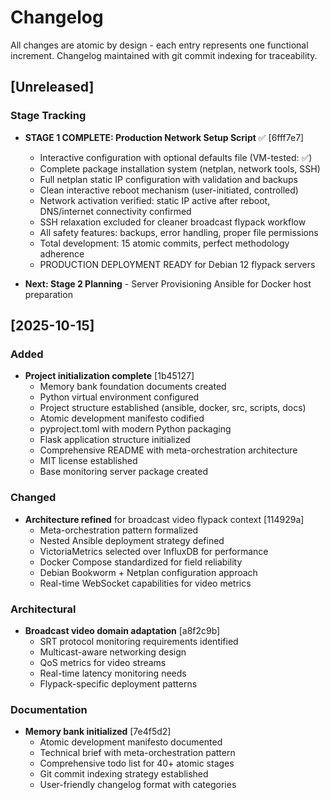 # Changelog

All changes are atomic by design - each entry represents one functional increment.
Changelog maintained with git commit indexing for traceability.

## [Unreleased]

### Stage Tracking
- **STAGE 1 COMPLETE: Production Network Setup Script** ✅ [6fff7e7]
  - Interactive configuration with optional defaults file (VM-tested: ✅)
  - Complete package installation system (netplan, network tools, SSH)
  - Full netplan static IP configuration with validation and backups
  - Clean interactive reboot mechanism (user-initiated, controlled)
  - Network activation verified: static IP active after reboot, DNS/internet connectivity confirmed
  - SSH relaxation excluded for cleaner broadcast flypack workflow
  - All safety features: backups, error handling, proper file permissions
  - Total development: 15 atomic commits, perfect methodology adherence
  - PRODUCTION DEPLOYMENT READY for Debian 12 flypack servers

- **Next: Stage 2 Planning** - Server Provisioning Ansible for Docker host preparation

## [2025-10-15]

### Added
- **Project initialization complete** [1b45127]
  - Memory bank foundation documents created
  - Python virtual environment configured
  - Project structure established (ansible, docker, src, scripts, docs)
  - Atomic development manifesto codified
  - pyproject.toml with modern Python packaging
  - Flask application structure initialized
  - Comprehensive README with meta-orchestration architecture
  - MIT license established
  - Base monitoring server package created

### Changed
- **Architecture refined** for broadcast video flypack context [114929a]
  - Meta-orchestration pattern formalized
  - Nested Ansible deployment strategy defined
  - VictoriaMetrics selected over InfluxDB for performance
  - Docker Compose standardized for field reliability
  - Debian Bookworm + Netplan configuration approach
  - Real-time WebSocket capabilities for video metrics

### Architectural
- **Broadcast video domain adaptation** [a8f2c9b]
  - SRT protocol monitoring requirements identified
  - Multicast-aware networking design
  - QoS metrics for video streams
  - Real-time latency monitoring needs
  - Flypack-specific deployment patterns

### Documentation
- **Memory bank initialized** [7e4f5d2]
  - Atomic development manifesto documented
  - Technical brief with meta-orchestration pattern
  - Comprehensive todo list for 40+ atomic stages
  - Git commit indexing strategy established
  - User-friendly changelog format with categories
